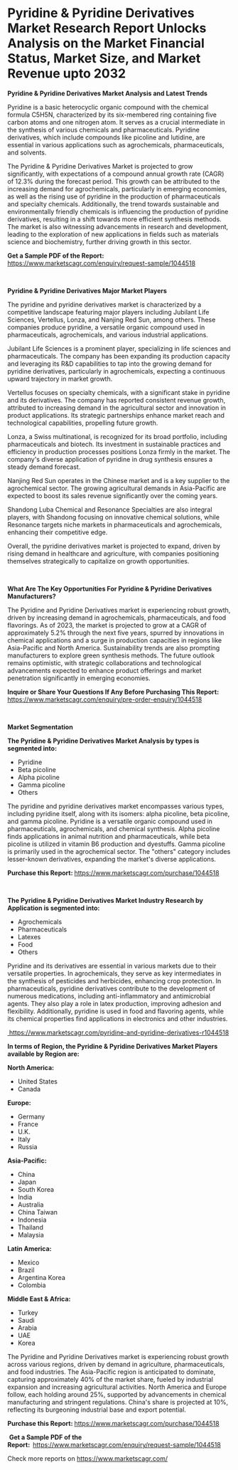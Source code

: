 <p><h1>Pyridine & Pyridine Derivatives Market Research Report Unlocks Analysis on the Market Financial Status, Market Size, and Market Revenue upto 2032</h1></p><p><strong>Pyridine & Pyridine Derivatives Market Analysis and Latest Trends</strong></p>
<p><p>Pyridine is a basic heterocyclic organic compound with the chemical formula C5H5N, characterized by its six-membered ring containing five carbon atoms and one nitrogen atom. It serves as a crucial intermediate in the synthesis of various chemicals and pharmaceuticals. Pyridine derivatives, which include compounds like picoline and lutidine, are essential in various applications such as agrochemicals, pharmaceuticals, and solvents.</p><p>The Pyridine & Pyridine Derivatives Market is projected to grow significantly, with expectations of a compound annual growth rate (CAGR) of 12.3% during the forecast period. This growth can be attributed to the increasing demand for agrochemicals, particularly in emerging economies, as well as the rising use of pyridine in the production of pharmaceuticals and specialty chemicals. Additionally, the trend towards sustainable and environmentally friendly chemicals is influencing the production of pyridine derivatives, resulting in a shift towards more efficient synthesis methods. The market is also witnessing advancements in research and development, leading to the exploration of new applications in fields such as materials science and biochemistry, further driving growth in this sector.</p></p>
<p><strong>Get a Sample PDF of the Report:&nbsp;</strong> <a href="https://www.marketscagr.com/enquiry/request-sample/1044518?utm_campaign=3575&utm_medium=2&utm_source=Github&utm_content=ia&utm_term=31032025&utm_id=pyridine-pyridine-derivatives">https://www.marketscagr.com/enquiry/request-sample/1044518</a></p>
<p>&nbsp;</p>
<p><strong>Pyridine & Pyridine Derivatives Major Market Players</strong></p>
<p><p>The pyridine and pyridine derivatives market is characterized by a competitive landscape featuring major players including Jubilant Life Sciences, Vertellus, Lonza, and Nanjing Red Sun, among others. These companies produce pyridine, a versatile organic compound used in pharmaceuticals, agrochemicals, and various industrial applications.</p><p>Jubilant Life Sciences is a prominent player, specializing in life sciences and pharmaceuticals. The company has been expanding its production capacity and leveraging its R&D capabilities to tap into the growing demand for pyridine derivatives, particularly in agrochemicals, expecting a continuous upward trajectory in market growth.</p><p>Vertellus focuses on specialty chemicals, with a significant stake in pyridine and its derivatives. The company has reported consistent revenue growth, attributed to increasing demand in the agricultural sector and innovation in product applications. Its strategic partnerships enhance market reach and technological capabilities, propelling future growth.</p><p>Lonza, a Swiss multinational, is recognized for its broad portfolio, including pharmaceuticals and biotech. Its investment in sustainable practices and efficiency in production processes positions Lonza firmly in the market. The company's diverse application of pyridine in drug synthesis ensures a steady demand forecast.</p><p>Nanjing Red Sun operates in the Chinese market and is a key supplier to the agrochemical sector. The growing agricultural demands in Asia-Pacific are expected to boost its sales revenue significantly over the coming years.</p><p>Shandong Luba Chemical and Resonance Specialties are also integral players, with Shandong focusing on innovative chemical solutions, while Resonance targets niche markets in pharmaceuticals and agrochemicals, enhancing their competitive edge.</p><p>Overall, the pyridine derivatives market is projected to expand, driven by rising demand in healthcare and agriculture, with companies positioning themselves strategically to capitalize on growth opportunities.</p></p>
<p>&nbsp;</p>
<p><strong>What Are The Key Opportunities For Pyridine & Pyridine Derivatives Manufacturers?</strong></p>
<p><p>The Pyridine and Pyridine Derivatives market is experiencing robust growth, driven by increasing demand in agrochemicals, pharmaceuticals, and food flavorings. As of 2023, the market is projected to grow at a CAGR of approximately 5.2% through the next five years, spurred by innovations in chemical applications and a surge in production capacities in regions like Asia-Pacific and North America. Sustainability trends are also prompting manufacturers to explore green synthesis methods. The future outlook remains optimistic, with strategic collaborations and technological advancements expected to enhance product offerings and market penetration significantly in emerging economies.</p></p>
<p><strong>Inquire or Share Your Questions If Any Before Purchasing This Report:</strong> <a href="https://www.marketscagr.com/enquiry/pre-order-enquiry/1044518?utm_campaign=3575&utm_medium=2&utm_source=Github&utm_content=ia&utm_term=31032025&utm_id=pyridine-pyridine-derivatives">https://www.marketscagr.com/enquiry/pre-order-enquiry/1044518</a></p>
<p>&nbsp;</p>
<p><strong>Market Segmentation</strong></p>
<p><strong>The Pyridine & Pyridine Derivatives Market Analysis by types is segmented into:</strong></p>
<p><ul><li>Pyridine</li><li>Beta picoline</li><li>Alpha picoline</li><li>Gamma picoline</li><li>Others</li></ul></p>
<p><p>The pyridine and pyridine derivatives market encompasses various types, including pyridine itself, along with its isomers: alpha picoline, beta picoline, and gamma picoline. Pyridine is a versatile organic compound used in pharmaceuticals, agrochemicals, and chemical synthesis. Alpha picoline finds applications in animal nutrition and pharmaceuticals, while beta picoline is utilized in vitamin B6 production and dyestuffs. Gamma picoline is primarily used in the agrochemical sector. The "others" category includes lesser-known derivatives, expanding the market's diverse applications.</p></p>
<p><strong>Purchase this Report:&nbsp;</strong><a href="https://www.marketscagr.com/purchase/1044518?utm_campaign=3575&utm_medium=2&utm_source=Github&utm_content=ia&utm_term=31032025&utm_id=pyridine-pyridine-derivatives">https://www.marketscagr.com/purchase/1044518</a></p>
<p>&nbsp;</p>
<p><strong>The Pyridine & Pyridine Derivatives Market Industry Research by Application is segmented into:</strong></p>
<p><ul><li>Agrochemicals</li><li>Pharmaceuticals</li><li>Latexes</li><li>Food</li><li>Others</li></ul></p>
<p><p>Pyridine and its derivatives are essential in various markets due to their versatile properties. In agrochemicals, they serve as key intermediates in the synthesis of pesticides and herbicides, enhancing crop protection. In pharmaceuticals, pyridine derivatives contribute to the development of numerous medications, including anti-inflammatory and antimicrobial agents. They also play a role in latex production, improving adhesion and flexibility. Additionally, pyridine is used in food and flavoring agents, while its chemical properties find applications in electronics and other industries.</p></p>
<p><a href="https://www.marketscagr.com/pyridine-and-pyridine-derivatives-r1044518?utm_campaign=3575&utm_medium=2&utm_source=Github&utm_content=ia&utm_term=31032025&utm_id=pyridine-pyridine-derivatives">&nbsp;https://www.marketscagr.com/pyridine-and-pyridine-derivatives-r1044518</a></p>
<p><strong>In terms of Region, the Pyridine & Pyridine Derivatives Market Players available by Region are:</strong></p>
<p>
    <p> <strong> North America: </strong>
        <ul>
            <li>United States</li>
            <li>Canada</li>
        </ul>
        </p> 
    <p> <strong> Europe: </strong>
        <ul>
            <li>Germany</li>
            <li>France</li>
            <li>U.K.</li>
            <li>Italy</li>
            <li>Russia</li>
        </ul>
        </p> 
    <p> <strong> Asia-Pacific: </strong>
        <ul>
            <li>China</li>
            <li>Japan</li>
            <li>South Korea</li>
            <li>India</li>
            <li>Australia</li>
            <li>China Taiwan</li>
            <li>Indonesia</li>
            <li>Thailand</li>
            <li>Malaysia</li>
        </ul>
        </p> 
    <p> <strong> Latin America: </strong>
        <ul>
            <li>Mexico</li>
            <li>Brazil</li>
            <li>Argentina Korea</li>
            <li>Colombia</li>
        </ul>
        </p> 
    <p> <strong> Middle East & Africa: </strong>
        <ul>
            <li>Turkey</li>
            <li>Saudi</li>
            <li>Arabia</li>
            <li>UAE</li>
            <li>Korea</li>
        </ul>
    </p>
    </p>
<p><p>The Pyridine and Pyridine Derivatives market is experiencing robust growth across various regions, driven by demand in agriculture, pharmaceuticals, and food industries. The Asia-Pacific region is anticipated to dominate, capturing approximately 40% of the market share, fueled by industrial expansion and increasing agricultural activities. North America and Europe follow, each holding around 25%, supported by advancements in chemical manufacturing and stringent regulations. China's share is projected at 10%, reflecting its burgeoning industrial base and export potential.</p></p>
<p><strong>Purchase this Report: </strong><a href="https://www.marketscagr.com/purchase/1044518?utm_campaign=3575&utm_medium=2&utm_source=Github&utm_content=ia&utm_term=31032025&utm_id=pyridine-pyridine-derivatives">https://www.marketscagr.com/purchase/1044518</a></p>
<p>&nbsp;<strong>Get a Sample PDF of the Report:&nbsp;&nbsp;</strong><a href="https://www.marketscagr.com/enquiry/request-sample/1044518?utm_campaign=3575&utm_medium=2&utm_source=Github&utm_content=ia&utm_term=31032025&utm_id=pyridine-pyridine-derivatives">https://www.marketscagr.com/enquiry/request-sample/1044518</a></p>
<p><strong></strong></p>
<p>Check more reports on <a href="https://www.marketscagr.com/?utm_campaign=3575&utm_medium=2&utm_source=Github&utm_content=ia&utm_term=31032025&utm_id=pyridine-pyridine-derivatives">https://www.marketscagr.com/</a></p>